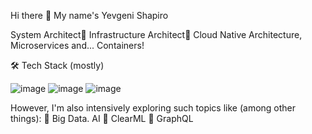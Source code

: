 Hi there 👋 My name's Yevgeni Shapiro

System Architect🔹 Infrastructure Architect🔹 Cloud Native Architecture, Microservices and... Containers!


🛠  Tech Stack (mostly)

![image](https://user-images.githubusercontent.com/23049337/215611085-2af5020c-6e83-4d10-83ef-408e50385d9a.png)
![image](https://user-images.githubusercontent.com/23049337/218339768-e58ea884-a77a-4f6c-ae6e-55c98f5cd992.png)
![image](https://user-images.githubusercontent.com/23049337/218339801-072156d4-82bb-4190-8662-6e1b447e1f20.png)

However, I'm also intensively exploring such topics like (among other things):
🔹 Big Data. AI
🔹 ClearML
🔹 GraphQL


